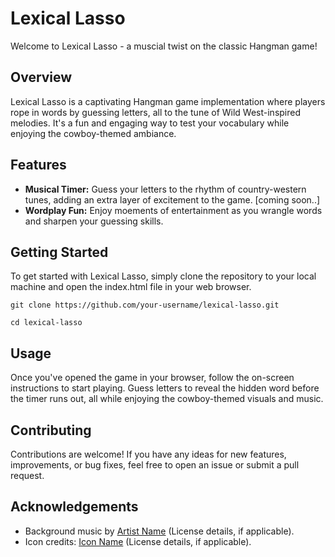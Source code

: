 # Lexical Lasso

Welcome to Lexical Lasso - a muscial twist on the classic Hangman game!

## Overview

Lexical Lasso is a captivating Hangman game implementation where players rope in words by guessing letters, all to the tune of Wild West-inspired melodies. It's a fun and engaging way to test your vocabulary while enjoying the cowboy-themed ambiance.

## Features

- **Musical Timer:** Guess your letters to the rhythm of country-western tunes, adding an extra layer of excitement to the game. [coming soon..]
- **Wordplay Fun:** Enjoy moements of entertainment as you wrangle words and sharpen your guessing skills.

## Getting Started

To get started with Lexical Lasso, simply clone the repository to your local machine and open the index.html file in your web browser.

`git clone https://github.com/your-username/lexical-lasso.git`

`cd lexical-lasso`

## Usage

Once you've opened the game in your browser, follow the on-screen instructions to start playing. Guess letters to reveal the hidden word before the timer runs out, all while enjoying the cowboy-themed visuals and music.

## Contributing

Contributions are welcome! If you have any ideas for new features, improvements, or bug fixes, feel free to open an issue or submit a pull request.

## Acknowledgements
- Background music by [Artist Name](link-to-music) (License details, if applicable).
- Icon credits: [Icon Name](link-to-icon) (License details, if applicable).
